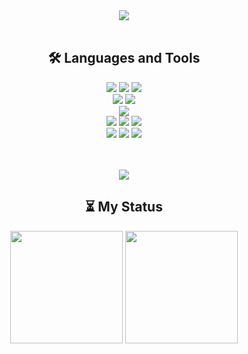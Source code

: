 <!--Header View-->
<div align=center>
<a href="https://github.com/Developer-Nova"><img src="https://capsule-render.vercel.app/api?type=waving&height=200&color=gradient&section=header&text=Nova's%20GitHub&fontSize=80&animation=twinkling"/></a>
</div>

<br>


<!--Repositories&Languages and Tools-->
<div>
<div align=center><h2>🛠 Languages and Tools</h2></div>

<div align=center> 
<img src="https://img.shields.io/badge/Swift-F05138?style=plastic&logo=swift&logoColor=white"/> 
<img src="https://img.shields.io/badge/UIKit-40AEF0?style=plastic&logo=Swift&logoColor=white"/> 
<img src="https://img.shields.io/badge/SwiftUI-0066FF?style=plastic&logo=Swift&logoColor=white"/>   
<br>

<img src="https://img.shields.io/badge/HTML5-E34F26?style=plastic&logo=HTML5&logoColor=white"/> 
<img src="https://img.shields.io/badge/CSS3-1572B6?style=plastic&logo=CSS3&logoColor=white"/>  
<br>

<img src="https://img.shields.io/badge/Python-3776AB?style=plastic&logo=Python&logoColor=white"/>   
<br>
 
<img src="https://img.shields.io/badge/Xcode-147EFB?style=plastic&logo=Xcode&logoColor=white"/> 
<img src="https://img.shields.io/badge/VisualStudioCode-007ACC?style=plastic&logo=visualstudiocode&logoColor=white"/> 
<img src="https://img.shields.io/badge/PyCharm-000000?style=plastic&logo=PyCharm&logoColor=white"/>
<br>

<img src="https://img.shields.io/badge/Git-F05032?style=plastic&logo=Git&logoColor=white"/> 
<img src="https://img.shields.io/badge/GitHub-181717?style=plastic&logo=GitHub&logoColor=white"/>
<img src="https://img.shields.io/badge/Postman-FF6C37?style=plastic&logo=Postman&logoColor=white"/>
<br>

<br>
<br>

<a href="https://hits.seeyoufarm.com"><img src="https://hits.seeyoufarm.com/api/count/incr/badge.svg?url=https%3A%2F%2Fgithub.com%2FDeveloper-Nova&count_bg=%23ACAE6D&title_bg=%2328292F&icon=github.svg&icon_color=%23FFFFFF&title=visitors&edge_flat=false"/></a>
</div>


<!-- My Status -->
<div align=center><h2>⏳ My Status</h2></div>

<div align=center> 
<a href="https://github.com/Developer-Nova"><img style="height:180px" src="https://github-readme-stats.vercel.app/api?username=Developer-Nova&show_icons=true&count_private=true&theme=tokyonight"/></a>
<a href="https://github.com/Developer-Nova"><img style="height:180px" src="https://github-readme-stats.vercel.app/api/top-langs/?username=Developer-Nova&layout=compact&theme=tokyonight"/></a>
</div>
